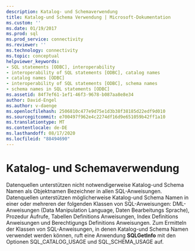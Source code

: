 ```yaml
---
description: Katalog- und Schemaverwendung
title: Katalog-und Schema Verwendung | Microsoft-Dokumentation
ms.custom: ''
ms.date: 01/19/2017
ms.prod: sql
ms.prod_service: connectivity
ms.reviewer: ''
ms.technology: connectivity
ms.topic: conceptual
helpviewer_keywords:
- SQL statements [ODBC], interoperability
- interoperability of SQL statements [ODBC], catalog names
- catalog names [ODBC]
- interoperability of SQL statements [ODBC], schema names
- schema names in SQL statements [ODBC]
ms.assetid: 84f7ef61-1ef1-46f3-9678-b087aa8e8e34
author: David-Engel
ms.author: v-daenge
ms.openlocfilehash: 2506810c477e9d75e1d3b38f38185d22edf9d010
ms.sourcegitcommit: e700497f962e4c2274df16d9e651059b42ff1a10
ms.translationtype: MT
ms.contentlocale: de-DE
ms.lasthandoff: 08/17/2020
ms.locfileid: "88494690"
---
```

# <a name="catalog-and-schema-usage"></a>Katalog- und Schemaverwendung
Datenquellen unterstützen nicht notwendigerweise Katalog-und Schema Namen als Objektnamen Bezeichner in allen SQL-Anweisungen. Datenquellen unterstützen möglicherweise Katalog-und Schema Namen in einer oder mehreren der folgenden Klassen von SQL-Anweisungen: DML-Anweisungen (Data Manipulation Language, Daten Bearbeitungs Sprache), Prozedur Aufrufe, Tabellen Definitions Anweisungen, Index Definitions Anweisungen und Berechtigungs Definitions Anweisungen. Zum Ermitteln der Klassen von SQL-Anweisungen, in denen Katalog-und Schema Namen verwendet werden können, ruft eine Anwendung **SQLGetInfo** mit den Optionen SQL_CATALOG_USAGE und SQL_SCHEMA_USAGE auf.
